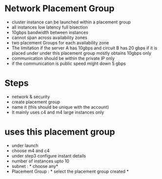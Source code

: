 # Network Placement Group 
* cluster instance can be launched within a placement group 
* all instances low latency full bisection 
* 10gbps bandwidth between instances
* cannot span across availability zones 
* two placement Groups for each availability zone 
* The limitation if the server A has 10gbps and circuit B has 20 gbps if it is placed under under this placement group mostly obtains 10gbps only 
* communication should be within the private IP only 
* if the communication is public speed might down 5 gbps
# Steps
* network & security 
* create placement group 
* name it (this should be unique with the account) 
* It mainly uses c4 and m4 large instances only 
# uses this placement group 
* under launch 
* choose m4 and c4 
* under step3  configure instant details 
* number of instances upto 10 
* subnet : * choose any* 
* Placement Group :  * select the placement group created *
